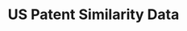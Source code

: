 ---
citation: "@misc{whalen_us_2019,\n        title = {{US} {Patent} {Similarity} {Data}},\n
  \       url = {https://zenodo.org/record/3552078},\n        abstract = {Pairwise
  semantic similarity measures for US utility patents. Includes measures for citing/cited
  patent pairs, 100 most-similar patents for each patent, and doc2vec vectors for
  each patent.},\n        urldate = {2021-09-15},\n        publisher = {Zenodo},\n
  \       author = {Whalen, Ryan and Lungeanu, Alina and DeChurch, Leslie and Contractor,
  Noshir},\n        month = nov,\n        year = {2019},\n        doi = {10.5281/zenodo.3552078},\n
  \       note = {type: dataset},\n        keywords = {patents, intellectual property,
  innovation, semantic similarity, empirical legal studies},\n}\n"
code: None
cost: None
description: Pairwise semantic similarity measures for US utility patents, covering
  1976-2019. Includes measures for citing/cited patent pairs, 100 most-similar patents
  for each patent, and doc2vec vectors for each patent.
documentation: Pairwise semantic similarity measures for US utility patents. Includes
  measures for citing/cited patent pairs, 100 most-similar patents for each patent,
  and doc2vec vectors for each patent.
doi: '10.5281/zenodo.3552078

  '
error_metrics: None
last_edit: Tue, 28 Oct 2025 22:16:53 GMT
location: https://zenodo.org/record/3552078
maintained_by: Ryan Whalen
open_access: 'TRUE'
record_creation_timestamp: 09/15/2021, 05:50:18
shortname: us_patent_similarity
tags:
- patents
- intellectual property
- innovation
- similarity
- legal
- patents
terms_of_use: ' Creative Commons Attribution 4.0 International'
timeframe: None
title: US Patent Similarity Data
uuid: 868eaad1-3c6a-4730-a70f-853996962d39
versioning: 'TRUE'
---